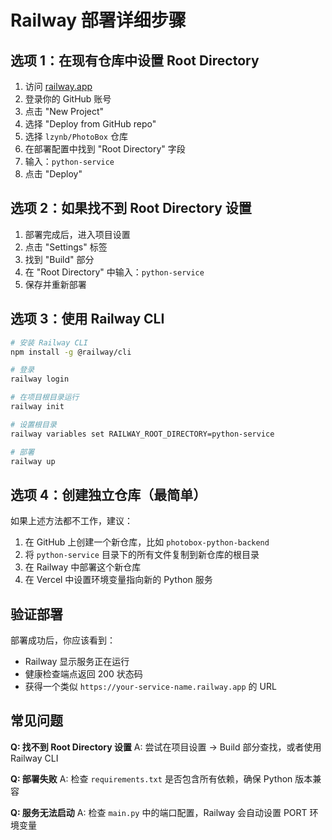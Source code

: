 # Railway 部署详细步骤

## 选项 1：在现有仓库中设置 Root Directory

1. 访问 [railway.app](https://railway.app)
2. 登录你的 GitHub 账号
3. 点击 "New Project"
4. 选择 "Deploy from GitHub repo"
5. 选择 `lzynb/PhotoBox` 仓库
6. 在部署配置中找到 "Root Directory" 字段
7. 输入：`python-service`
8. 点击 "Deploy"

## 选项 2：如果找不到 Root Directory 设置

1. 部署完成后，进入项目设置
2. 点击 "Settings" 标签
3. 找到 "Build" 部分
4. 在 "Root Directory" 中输入：`python-service`
5. 保存并重新部署

## 选项 3：使用 Railway CLI

```bash
# 安装 Railway CLI
npm install -g @railway/cli

# 登录
railway login

# 在项目根目录运行
railway init

# 设置根目录
railway variables set RAILWAY_ROOT_DIRECTORY=python-service

# 部署
railway up
```

## 选项 4：创建独立仓库（最简单）

如果上述方法都不工作，建议：

1. 在 GitHub 上创建一个新仓库，比如 `photobox-python-backend`
2. 将 `python-service` 目录下的所有文件复制到新仓库的根目录
3. 在 Railway 中部署这个新仓库
4. 在 Vercel 中设置环境变量指向新的 Python 服务

## 验证部署

部署成功后，你应该看到：
- Railway 显示服务正在运行
- 健康检查端点返回 200 状态码
- 获得一个类似 `https://your-service-name.railway.app` 的 URL

## 常见问题

**Q: 找不到 Root Directory 设置**
A: 尝试在项目设置 → Build 部分查找，或者使用 Railway CLI

**Q: 部署失败**
A: 检查 `requirements.txt` 是否包含所有依赖，确保 Python 版本兼容

**Q: 服务无法启动**
A: 检查 `main.py` 中的端口配置，Railway 会自动设置 PORT 环境变量






